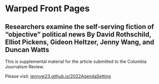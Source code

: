 # Warped Front Pages

**Researchers examine the self-serving fiction of “objective” political news**
By David Rothschild, Elliot Pickens, Gideon Heltzer, Jenny Wang, and Duncan Watts 
----

This is supplemental material for the article submitted to the Columbia Journalism Review. 

Please visit: [jennyw23.github.io/2022AgendaSetting](https://jennyw23.github.io/2022AgendaSetting)
